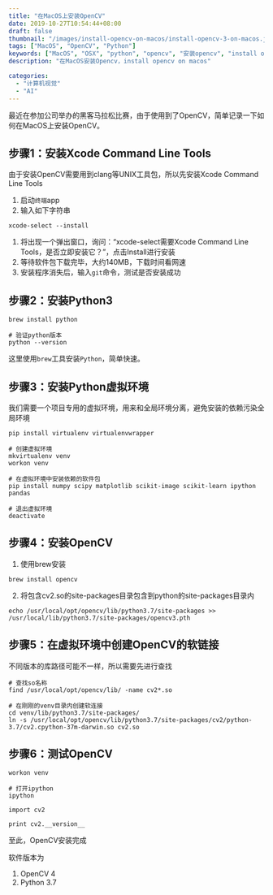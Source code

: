 ```yaml
---
title: "在MacOS上安装OpenCV"
date: 2019-10-27T10:54:44+08:00
draft: false
thumbnail: "/images/install-opencv-on-macos/install-opencv-3-on-macos.jpg"
tags: ["MacOS", "OpenCV", "Python"]
keywords: ["MacOS", "OSX", "python", "opencv", "安装opencv", "install opencv on macos", "xcode-select", "xcode command line tools"]
description: "在MacOS安装Opencv，install opencv on macos"

categories:
  - "计算机视觉"
  - "AI"
---
```



最近在参加公司举办的黑客马拉松比赛，由于使用到了OpenCV，简单记录一下如何在MacOS上安装OpenCV。

## 步骤1：安装Xcode Command Line Tools

由于安装OpenCV需要用到clang等UNIX工具包，所以先安装Xcode Command Line Tools

1. 启动`终端`app
1. 输入如下字符串
```shell
xcode-select --install
```
1. 将出现一个弹出窗口，询问：“xcode-select需要Xcode Command Line Tools，是否立即安装它？”，点击Install进行安装
1. 等待软件包下载完毕，大约140MB，下载时间看网速
1. 安装程序消失后，输入`git`命令，测试是否安装成功

## 步骤2：安装Python3

```shell
brew install python

# 验证python版本
python --version
```
这里使用`brew`工具安装`Python`，简单快速。

## 步骤3：安装Python虚拟环境

我们需要一个项目专用的虚拟环境，用来和全局环境分离，避免安装的依赖污染全局环境
```shell
pip install virtualenv virtualenvwrapper

# 创建虚拟环境
mkvirtualenv venv
workon venv

# 在虚拟环境中安装依赖的软件包
pip install numpy scipy matplotlib scikit-image scikit-learn ipython pandas

# 退出虚拟环境
deactivate
```

## 步骤4：安装OpenCV
1. 使用brew安装
```shell
brew install opencv
```
2. 将包含cv2.so的site-packages目录包含到python的site-packages目录内
```shell
echo /usr/local/opt/opencv/lib/python3.7/site-packages >> /usr/local/lib/python3.7/site-packages/opencv3.pth
```

## 步骤5：在虚拟环境中创建OpenCV的软链接

不同版本的库路径可能不一样，所以需要先进行查找
```shell
# 查找so名称
find /usr/local/opt/opencv/lib/ -name cv2*.so

# 在刚刚的venv目录内创建软连接
cd venv/lib/python3.7/site-packages/
ln -s /usr/local/opt/opencv/lib/python3.7/site-packages/cv2/python-3.7/cv2.cpython-37m-darwin.so cv2.so
```

## 步骤6：测试OpenCV
```shell
workon venv

# 打开ipython
ipython

import cv2

print cv2.__version__
```

至此，OpenCV安装完成

软件版本为

1. OpenCV 4
1. Python 3.7

